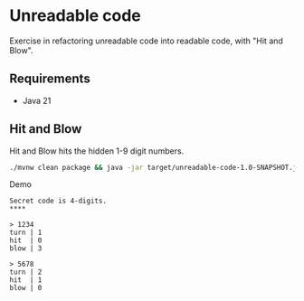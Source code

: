 Unreadable code
================================================================================

Exercise in refactoring unreadable code into readable code, with "Hit and Blow".


Requirements
--------------------------------------------------------------------------------

- Java 21


Hit and Blow
--------------------------------------------------------------------------------

Hit and Blow hits the hidden 1-9 digit numbers.

```bash
./mvnw clean package && java -jar target/unreadable-code-1.0-SNAPSHOT.jar 4
```

Demo

```
Secret code is 4-digits.
****

> 1234
turn | 1
hit  | 0
blow | 3

> 5678
turn | 2
hit  | 1
blow | 0

```
